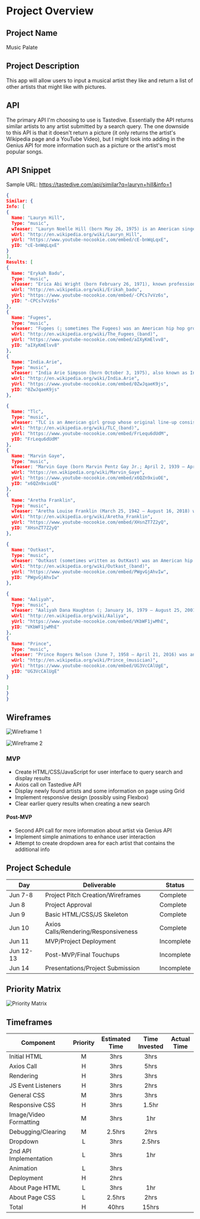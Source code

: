 # Project Overview

## Project Name

Music Palate

## Project Description

This app will allow users to input a musical artist they like and return a list of other artists that might like with pictures.

## API

The primary API I'm choosing to use is Tastedive. Essentially the API returns similar artists to any artist submitted by a search query. The one downside to this API is that it doesn't return a picture (it only returns the artist's Wikipedia page and a YouTube Video), but I might look into adding in the Genius API for more information such as a picture or the artist's most popular songs.

## API Snippet

Sample URL: https://tastedive.com/api/similar?q=lauryn+hill&info=1

```JSON
{
Similar: {
Info: [
{
  Name: "Lauryn Hill",
  Type: "music",
  wTeaser: "Lauryn Noelle Hill (born May 26, 1975) is an American singer, songwriter, rapper, and record producer. She is often regarded as one of the greatest rappers of all time, as well as being one of the most influential singers of her generation. Hill is credited for breaking barriers for female rappers, popularizing melodic rapping and for bringing hip hop and neo soul to popular music. She is known for being a member of Fugees and her solo album The Miseducation of Lauryn Hill, which became one of the best-selling albums of all-time. Hill has won many awards, including eight Grammy Awards, the most for a female rapper.Raised mostly in South Orange, New Jersey, Hill began singing with her music-oriented family during her childhood. She appeared in the 1993 film Sister Act 2: Back in the Habit alongside Whoopi Goldberg. In high school, Hill was approached by Pras Michel for a band he started, which his cousin Wyclef Jean soon joined. They renamed themselves the Fugees and released the albums Blunted on Reality (1994) and the Grammy Award-winning The Score (1996), which sold seven million copies in the U.S. Hill rose to prominence for her African-American and Caribbean music influences on her rapping and singing as well as her performance on the Fugees version of "Killing Me Softly". She began to focus on solo projects, writing and producing "A Rose Is Still a Rose" by Aretha Franklin, then featuring on the Grammy Award-nominated songs "If I Ruled the World (Imagine That)" by Nas and Guantanamera by Wyclef Jean. Her tumultuous romantic relationship with Jean led to the split of the band in 1997, after which she began work on her solo album.",
  wUrl: "http://en.wikipedia.org/wiki/Lauryn_Hill",
  yUrl: "https://www.youtube-nocookie.com/embed/cE-bnWqLqxE",
  yID: "cE-bnWqLqxE"
}
],
Results: [
{
  Name: "Erykah Badu",
  Type: "music",
  wTeaser: "Erica Abi Wright (born February 26, 1971), known professionally as Erykah Badu (), is an American singer-songwriter, record producer and actress. Influenced by R&B, 1970s soul, and 1980s hip hop, Badu became associated with the neo soul subgenre in the 1990s and 2000s along with artists like D'Angelo. She has been called the Queen of Neo soul. Badu's career began after she opened a show for D'Angelo in 1994 in Fort Worth; record label executive Kedar Massenburg was highly impressed with her performance and signed her to Kedar Entertainment. Her first album, Baduizm, was released in February 1997. It spawned four singles: "On & On", "Appletree", "Next Lifetime" and "Otherside of the Game". The album was certified triple Platinum by the Recording Industry Association of America (RIAA). Her first live album, Live, was released in November 1997 and was certified double Platinum by the RIAA.",
  wUrl: "http://en.wikipedia.org/wiki/Erikah_badu",
  yUrl: "https://www.youtube-nocookie.com/embed/-CPCs7vVz6s",
  yID: "-CPCs7vVz6s"
},
{
  Name: "Fugees",
  Type: "music",
  wTeaser: "Fugees (; sometimes The Fugees) was an American hip hop group who rose to fame in the mid-1990s. Their repertoire included elements of hip hop, soul and Caribbean music, particularly reggae. The members of the group were Wyclef Jean, Lauryn Hill, and Pras Michel. Deriving their name from a shortening of the word "refugees", Jean and Michel are Haitian while Hill is American.Before disbanding in 1997, the group recorded two albums, one of which, The Score (1996), was a multi-Platinum and Grammy-winning success and contains their hit single "Killing Me Softly". Hill and Jean each went on to successful solo recording careers; Michel focused on soundtrack recordings and acting, though he found commercial success with his song "Ghetto Supastar". In 2007, MTV ranked them the ninth greatest hip-hop group of all time.",
  wUrl: "http://en.wikipedia.org/wiki/The_Fugees_(band)",
  yUrl: "https://www.youtube-nocookie.com/embed/aIXyKmElvv8",
  yID: "aIXyKmElvv8"
},
{
  Name: "India.Arie",
  Type: "music",
  wTeaser: "India Arie Simpson (born October 3, 1975), also known as India.Arie (sometimes styled as india.arie), is an American singer and songwriter. She has sold over 3.3 million records in the US and 10 million worldwide. She has won four Grammy Awards from her 23 nominations, including Best R&B Album.She was born in Denver, Colorado, the daughter of Joyce and Ralph Simpson. Her musical skills were encouraged by both parents in her younger years. Her mother is a former singer (she was signed to Motown as a teenager and opened for Stevie Wonder and Al Green) and is now her stylist. She has an older brother named J'On and younger sister Mary A Martin of Philadelphia, PA. Arie is African-American, and according to a DNA analysis, she descends from the Mende people of Sierra Leone, the Kru people of Liberia and the Fula people of Guinea-Bissau.",
  wUrl: "http://en.wikipedia.org/wiki/India.Arie",
  yUrl: "https://www.youtube-nocookie.com/embed/0ZwJqaeK9js",
  yID: "0ZwJqaeK9js"
},

{
  Name: "Tlc",
  Type: "music",
  wTeaser: "TLC is an American girl group whose original line-up consisted of Tionne "T-Boz" Watkins, Lisa "Left Eye" Lopes, and Crystal Jones. Formed in Atlanta, Georgia in 1991, the group enjoyed success during the 1990s. After the addition of Rozonda "Chilli" Thomas, they scored nine top-ten hits on the Billboard Hot 100, including four number-one singles "Creep", "Waterfalls", "No Scrubs", and "Unpretty". The group also recorded four multi-platinum albums, including CrazySexyCool (1994), which received a diamond certification from the Recording Industry Association of America (RIAA). TLC also became the first R&B group in history to receive the Million certification from the Recording Industry Association of Japan (RIAJ) for FanMail (1999).",
  wUrl: "http://en.wikipedia.org/wiki/TLC_(band)",
  yUrl: "https://www.youtube-nocookie.com/embed/FrLequ6dUdM",
  yID: "FrLequ6dUdM"
},
{
  Name: "Marvin Gaye",
  Type: "music",
  wTeaser: "Marvin Gaye (born Marvin Pentz Gay Jr.; April 2, 1939 – April 1, 1984) was an American singer, songwriter, and record producer. He helped to shape the sound of Motown in the 1960s, first as an in-house session player and later as a solo artist with a string of hits, earning him the nicknames "Prince of Motown" and "Prince of Soul".Gaye's Motown hits include "Ain't That Peculiar", "How Sweet It Is (To Be Loved By You)", and "I Heard It Through the Grapevine". Gaye also recorded duets with Mary Wells, Kim Weston, Tammi Terrell, and Diana Ross. During the 1970s, Gaye recorded the albums What's Going On and Let's Get It On and became one of the first artists in Motown to break away from the reins of a production company. His later recordings influenced several contemporary R&B subgenres, such as quiet storm and neo soul. He was a tax exile in Europe in the early 1980s; he released "Sexual Healing" the 1982 hit which won his first two Grammy Awards on the album Midnight Love. Gaye's last televised appearances were at the 1983 NBA All-Star Game, where he sang "The Star-Spangled Banner"; Motown 25: Yesterday, Today, Forever; and Soul Train.",
  wUrl: "https://en.wikipedia.org/wiki/Marvin_Gaye",
  yUrl: "https://www.youtube-nocookie.com/embed/x6QZn9xiuOE",
  yID: "x6QZn9xiuOE"
},
{
  Name: "Aretha Franklin",
  Type: "music",
  wTeaser: "Aretha Louise Franklin (March 25, 1942 – August 16, 2018) was an American singer, songwriter, actress, pianist, and civil rights activist. Franklin began her career as a child singing gospel at New Bethel Baptist Church in Detroit, Michigan, where her father C. L. Franklin was a minister. At the age of 18, she embarked on a secular-music career as a recording artist for Columbia Records. While Franklin's career did not immediately flourish, she found acclaim and commercial success after signing with Atlantic Records in 1966. Hit songs such as "I Never Loved a Man (The Way I Love You)", "Respect", "(You Make Me Feel Like) A Natural Woman", "Chain of Fools", "Think", and "I Say a Little Prayer" propelled her past her musical peers. By the end of the 1960s, Aretha Franklin had come to be known as the "Queen of Soul".",
  wUrl: "http://en.wikipedia.org/wiki/Aretha_Franklin",
  yUrl: "https://www.youtube-nocookie.com/embed/XHsnZT7Z2yQ",
  yID: "XHsnZT7Z2yQ"
},

{
  Name: "Outkast",
  Type: "music",
  wTeaser: "Outkast (sometimes written as OutKast) was an American hip hop duo formed in 1992 in East Point, Georgia, consisting of Atlanta-based rappers André "3000" Benjamin (formerly known as Dré) and Antwan "Big Boi" Patton. Widely recognized for their intricate lyricism, memorable melodies and positive messages, Outkast is often regarded as one of the greatest and most influential hip hop acts of all time. The duo achieved both critical acclaim and commercial success from the mid-1990s to the early 2000s, helping to popularize Southern hip hop while experimenting with diverse genres such as funk, psychedelia, jazz, and techno.Benjamin and Patton formed the group as high school students in 1992. Outkast released their debut album Southernplayalisticadillacmuzik in 1994, which gained popularity after the single "Player's Ball" reached number one on the Billboard Hot Rap Tracks chart. With successive releases including ATLiens (1996) and Aquemini (1998), the duo further developed their sound, experimenting with a variety of styles and achieving commercial success. In 2000, Outkast released the critically acclaimed Stankonia, which included the singles "Ms. Jackson" and "B.O.B."",
  wUrl: "http://en.wikipedia.org/wiki/Outkast_(band)",
  yUrl: "https://www.youtube-nocookie.com/embed/PWgvGjAhvIw",
  yID: "PWgvGjAhvIw"
},

{
  Name: "Aaliyah",
  Type: "music",
  wTeaser: "Aaliyah Dana Haughton (; January 16, 1979 – August 25, 2001) was an American singer, actress and model. She has been credited for helping to redefine contemporary R&B, pop and hip hop, earning her the nicknames the "Princess of R&B" and "Queen of Urban Pop".Born in Brooklyn and raised in Detroit, she first gained recognition at the age of 10, when she appeared on the television show Star Search and performed in concert alongside Gladys Knight. At the age of 12, Aaliyah signed with Jive Records and her uncle Barry Hankerson's Blackground Records. Hankerson introduced her to R. Kelly, who became her mentor, as well as lead songwriter and producer of her debut album, Age Ain't Nothing but a Number. The album sold three million copies in the United States and was certified double platinum by the Recording Industry Association of America (RIAA). After facing allegations of an illegal marriage with Kelly, Aaliyah ended her contract with Jive and signed with Atlantic Records.",
  wUrl: "http://en.wikipedia.org/wiki/Aaliya",
  yUrl: "https://www.youtube-nocookie.com/embed/VKbWF1jwMhE",
  yID: "VKbWF1jwMhE"
},
{
  Name: "Prince",
  Type: "music",
  wTeaser: "Prince Rogers Nelson (June 7, 1958 – April 21, 2016) was an American singer-songwriter, musician, record producer, dancer, and actor. He is widely regarded as one of the greatest musicians of his generation. A multi-instrumentalist who was considered a guitar virtuoso, he was well known for his eclectic work across multiple genres, flamboyant and androgynous persona, and wide vocal range which included a far-reaching falsetto and high-pitched screams.Prince's innovative music integrated a wide variety of styles, including funk, R&B, Latin, country, rock, new wave, classical, soul, synth-pop, psychedelia, pop, jazz, industrial, and hip hop. He pioneered the Minneapolis sound, a funk rock subgenre that emerged in the late 1970s. He was also known for his prolific output, releasing 39 albums during his life, with a vast array of unreleased projects left in a vault at his home after his death; it is believed that the vault contains dozens of fully produced albums and over 50 music videos that have never been released, along with various other media. He released hundreds of songs both under his own name and multiple pseudonyms during his life, as well as writing songs that were made famous by other musicians, such as "Nothing Compares 2 U" and "Manic Monday". Estimates of the complete number of songs written by Prince range anywhere from 500 to well over 1,000.",
  wUrl: "http://en.wikipedia.org/wiki/Prince_(musician)",
  yUrl: "https://www.youtube-nocookie.com/embed/UG3VcCAlUgE",
  yID: "UG3VcCAlUgE"
}

]
}
}
```

## Wireframes

![Wireframe 1](https://res.cloudinary.com/dszox5xnw/image/upload/c_scale,h_552/v1623158491/MusicPalate/MusicPalate-01_bhqnur.png "Wireframe 1")

![Wireframe 2](https://res.cloudinary.com/dszox5xnw/image/upload/c_scale,h_1230/v1623158491/MusicPalate/MusicPalate-02_btiarc.png "Wireframe 2")

### MVP

- Create HTML/CSS/JavaScript for user interface to query search and display results
- Axios call on Tastedive API
- Display newly found artists and some information on page using Grid
- Implement responsive design (possibly using Flexbox)
- Clear earlier query results when creating a new search

#### Post-MVP

- Second API call for more information about artist via Genius API
- Implement simple animations to enhance user interaction
- Attempt to create dropdown area for each artist that contains the additional info

## Project Schedule

| Day       | Deliverable                          | Status     |
| --------- | ------------------------------------ | ---------- |
| Jun 7-8   | Project Pitch Creation/Wireframes    | Complete   |
| Jun 8     | Project Approval                     | Complete   |
| Jun 9     | Basic HTML/CSS/JS Skeleton           | Complete   |
| Jun 10    | Axios Calls/Rendering/Responsiveness | Complete   |
| Jun 11    | MVP/Project Deployment               | Incomplete |
| Jun 12-13 | Post-MVP/Final Touchups              | Incomplete |
| Jun 14    | Presentations/Project Submission     | Incomplete |

## Priority Matrix

![Priority Matrix](https://res.cloudinary.com/dszox5xnw/image/upload/c_scale,h_416/v1623158491/MusicPalate/PriorityMatrix_adghcf.png "Priority Matrix")

## Timeframes

| Component              | Priority | Estimated Time | Time Invested | Actual Time |
| ---------------------- | :------: | :------------: | :-----------: | :---------: |
| Initial HTML           |    M     |      3hrs      |     3hrs      |             |
| Axios Call             |    H     |      3hrs      |     5hrs      |             |
| Rendering              |    H     |      3hrs      |     3hrs      |             |
| JS Event Listeners     |    H     |      3hrs      |     2hrs      |             |
| General CSS            |    M     |      3hrs      |     3hrs      |             |
| Responsive CSS         |    H     |      3hrs      |     1.5hr     |             |
| Image/Video Formatting |    M     |      3hrs      |      1hr      |             |
| Debugging/Clearing     |    M     |     2.5hrs     |     2hrs      |             |
| Dropdown               |    L     |      3hrs      |    2.5hrs     |             |
| 2nd API Implementation |    L     |      3hrs      |      1hr      |             |
| Animation              |    L     |      3hrs      |               |             |
| Deployment             |    H     |      2hrs      |               |             |
| About Page HTML        |    L     |      3hrs      |      1hr      |             |
| About Page CSS         |    L     |     2.5hrs     |     2hrs      |             |
| Total                  |    H     |     40hrs      |     15hrs     |             |
